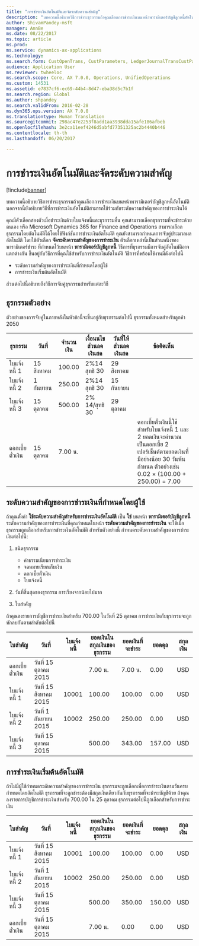 ```yaml
---
title: "การชำระเงินอัตโนมัติและจัดระดับความสำคัญ"
description: "บทความนี้อธิบายวิธีการชำระธุรกรรมถ้าคุณเลือกการชำระเงินบนหน้าพารามิเตอร์บัญชีลูกหนี้อัตโนมัติ นอกจากนี้ยังอธิบายวิธีที่การชำระเงินอัตโนมัติสามารถใช้ร่วมกับระดับความสำคัญของการชำระเงินได้"
author: ShivamPandey-msft
manager: AnnBe
ms.date: 08/22/2017
ms.topic: article
ms.prod: 
ms.service: dynamics-ax-applications
ms.technology: 
ms.search.form: CustOpenTrans, CustParameters, LedgerJournalTransCustPaym
audience: Application User
ms.reviewer: twheeloc
ms.search.scope: Core, AX 7.0.0, Operations, UnifiedOperations
ms.custom: 14531
ms.assetid: e7837cf6-ec69-44b4-8d47-eba38d5c7b1f
ms.search.region: Global
ms.author: shpandey
ms.search.validFrom: 2016-02-28
ms.dyn365.ops.version: AX 7.0.0
ms.translationtype: Human Translation
ms.sourcegitcommit: 298ac47e2253f8add1aa3938dda15afe186afbeb
ms.openlocfilehash: 3e2ca11eef4246d5abfd77351325ac2b4440b446
ms.contentlocale: th-th
ms.lasthandoff: 06/20/2017

---
```


# <a name="automatic-settlement-and-prioritization"></a>การชำระเงินอัตโนมัติและจัดระดับความสำคัญ

[!include[banner](../includes/banner.md)]


บทความนี้อธิบายวิธีการชำระธุรกรรมถ้าคุณเลือกการชำระเงินบนหน้าพารามิเตอร์บัญชีลูกหนี้อัตโนมัติ นอกจากนี้ยังอธิบายวิธีที่การชำระเงินอัตโนมัติสามารถใช้ร่วมกับระดับความสำคัญของการชำระเงินได้

คุณมีตัวเลือกสองตัวเมื่อชำระเงินด้วยใบแจ้งหนี้และธุรกรรมอื่น  คุณสามารถเลือกธุรกรรมที่จะชำระด้วยตนเอง หรือ Microsoft Dynamics 365 for Finance and Operations สามารถเลือกธุรกรรมโดยอัตโนมัติได้โดยใช้ฟังก์ชันการชำระเงินอัตโนมัติ คุณยังสามารถกำหนดการจับคู่ประมวลผลอัตโนมัติ โดยใช้ตัวเลือก **จัดระดับความสำคัญของการชำระเงิน** ตัวเลือกเหล่านี้เป็นส่วนหนึ่งของ พารามิเตอร์ชำระ ที่กำหนดไว้บนหน้า **พารามิเตอร์บัญชีลูกหนี้** วิธีการที่ธุรกรรมมีการจับคู่อัตโนมัติอาจแตกต่างกัน ขึ้นอยู่กับวิธีการที่คุณใช้สำหรับการชำระเงินอัตโนมัติ วิธีการที่พร้อมใช้งานมีดังต่อไปนี้

-   ระดับความสำคัญของการชำระเงินที่กำหนดโดยผู้ใช้
-   การชำระเงินเริ่มต้นอัตโนมัติ

ส่วนต่อไปนี้อธิบายถึงวิธีการจับคู่ธุรกรรมสำหรับแต่ละวิธี

## <a name="example-transactions"></a>ธุรกรรมตัวอย่าง
ตัวอย่างของการจับคู่ในภายหลังในหัวข้อนี้จะขึ้นอยู่กับธุรกรรมต่อไปนี้ ธุรกรรมทั้งหมดสำหรับลูกค้า 2050

| ธุรกรรม   | วันที่        | จำนวนเงิน | เงื่อนนไขส่วนลดเงินสด | วันที่ให้ส่วนลดเงินสด | ข้อคิดเห็น                                                                                                                                                                                      |
|---------------|-------------|--------|---------------------|--------------------|-----------------------------------------------------------------------------------------------------------------------------------------------------------------------------------------------|
| ใบแจ้งหนี้ 1     | 15 สิงหาคม   | 100.00 | 2%14 สุทธิ 30        | 29 สิงหาคม          |                                                                                                                                                                                               |
| ใบแจ้งหนี้ 2     | 1 กันยายน | 250.00 | 2%14 สุทธิ 30        | 15 กันยายน       |                                                                                                                                                                                               |
| ใบแจ้งหนี้ 3     | 15 ตุลาคม  | 500.00 | 2% 14/สุทธิ 30        | 29 ตุลาคม         |                                                                                                                                                                                               |
| ดอกเบี้ยตั๋วเงิน | 15 ตุลาคม  | 7.00 น.   |                     |                    | ดอกเบี้ยตั๋วเงินนี้ใช้สำหรับใบแจ้งหนี้ 1 และ 2 ยอดเงินจะคำนวณเป็นดอกเบี้ย 2 เปอร์เซ็นต์ตามยอดเงินที่มีอย่างน้อย 30 วันพ้นกำหนด ตัวอย่างเช่น 0.02 × (100.00 + 250.00) = 7.00 |

## <a name="userdefined-settlement-priority"></a>ระดับความสำคัญของการชำระเงินที่กำหนดโดยผู้ใช้
ถ้าคุณตั้งค่า **ใช้ระดับความสำคัญสำหรับการชำระเงินอัตโนมัติ** เป็น **ใช่** บนหน้า **พารามิเตอร์บัญชีลูกหนี้** ระดับความสำคัญของการชำระเงินที่คุณกำหนดในหน้า **ระดับความสำคัญของการชำระเงิน** จะใช้เมื่อธุรกรรมถูกเลือกสำหรับการชำระเงินอัตโนมัติ สำหรับตัวอย่างนี้ กำหนดระดับความสำคัญของการชำระเงินต่อไปนี้:

1.  ชนิดธุรกรรม
    -   ค่าธรรมเนียมการชำระเงิน
    -   จดหมายเรียกเก็บเงิน
    -   ดอกเบี้ยตั๋วเงิน
    -   ใบแจ้งหนี้

2.  วันที่สิ้นสุดของธุรกรรม การเรียงจากน้อยไปมาก
3.  ใบสำคัญ

ถ้าคุณลงรายการบัญชีการชำระเงินสำหรับ 700.00 ในวันที่ 25 ตุลาคม การชำระเงินกับธุรกรรมจะถูกหักลบกันตามลำดับต่อไปนี้

| ใบสำคัญ       | วันที่       | ใบแจ้งหนี้ | ยอดเงินในสกุลเงินของธุรกรรม | ยอดเงินที่จะชำระ | ยอดดุล | สกุลเงิน |
|---------------|------------|---------|--------------------------------|------------------|---------|----------|
| ดอกเบี้ยตั๋วเงิน | วันที่ 15 ตุลาคม 2015 |         | 7.00 น.                           | 7.00 น.             | 0.00    | USD      |
| ใบแจ้งหนี้ 1     | วันที่ 15 สิงหาคม 2015  | 10001   | 100.00                         | 100.00           | 0.00    | USD      |
| ใบแจ้งหนี้ 2     | วันที่ 1 กันยายน 2015   | 10002   | 250.00                         | 250.00           | 0.00    | USD      |
| ใบแจ้งหนี้ 3     | วันที่ 15 ตุลาคม 2015 |         | 500.00                         | 343.00           | 157.00  | USD      |

## <a name="default-automatic-settlement"></a>การชำระเงินเริ่มต้นอัตโนมัติ
ถ้าไม่มีผู้ใช้กำหนดระดับความสำคัญของการชำระเงิน ธุรกรรมจะถูกเลือกเพื่อการชำระเงินตามวันครบกำหนดโดยอัตโนมัติ ธุรกรรมที่จะถูกชำระต้องมีสกุลเงินเดียวกันกับธุรกรรมที่จะชำระบัญชีด้วย ถ้าคุณลงรายการบัญชีการชำระเงินสำหรับ 700.00 ใน 25 ตุลาคม ธุรกรรมต่อไปนี้ถูกเลือกสำหรับการชำระเงิน

| ใบสำคัญ       | วันที่       | ใบแจ้งหนี้ | ยอดเงินในสกุลเงินของธุรกรรม | ยอดเงินที่จะชำระ | ยอดดุล | สกุลเงิน |
|---------------|------------|---------|--------------------------------|------------------|---------|----------|
| ใบแจ้งหนี้ 1     | วันที่ 15 สิงหาคม 2015  | 10001   | 100.00                         | 100.00           | 0.00    | USD      |
| ใบแจ้งหนี้ 2     | วันที่ 1 กันยายน 2015   | 10002   | 250.00                         | 250.00           | 0.00    | USD      |
| ใบแจ้งหนี้ 3     | วันที่ 15 ตุลาคม 2015 |         | 500.00                         | 350.00           | 150.00  | USD      |
| ดอกเบี้ยตั๋วเงิน | วันที่ 15 ตุลาคม 2015 |         | 7.00 น.                           | 0.00             | 0.00    | USD      |






